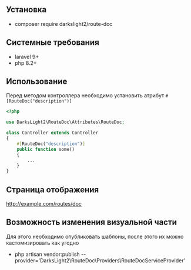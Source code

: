 ## Установка
- composer require darkslight2/route-doc
## Системные требования
- laravel 9+
- php 8.2+
## Использование
Перед методом контроллера необходимо установить атрибут `#[RouteDoc("description")]`
```php
<?php

use DarksLight2\RouteDoc\Attributes\RouteDoc;

class Controller extends Controller
{
    #[RouteDoc("description")]
    public function some()
    {
        ...
    }
}
```
## Страница отображения
http://example.com/routes/doc
## Возможность изменения визуальной части
Для этого необходимо опубликовать шаблоны, после этого их можно кастомизировать как угодно
- php artisan vendor:publish --provider='DarksLight2\RouteDoc\Providers\RouteDocServiceProvider'
